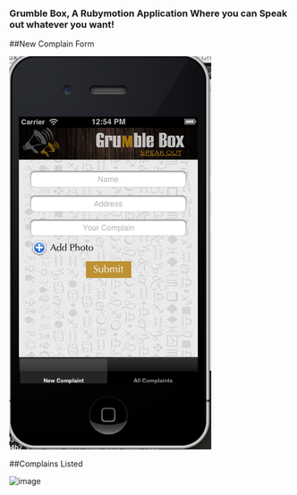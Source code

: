 ### Grumble Box, A Rubymotion Application Where you can Speak out whatever you want!

##New Complain Form

![image](https://github.com/ankit8898/GrumbleBox/raw/master/resources/screenshot.png)

##Complains Listed

![image](https://github.com/ankit8898/GrumbleBox/raw/master/resources/screensho2.png)